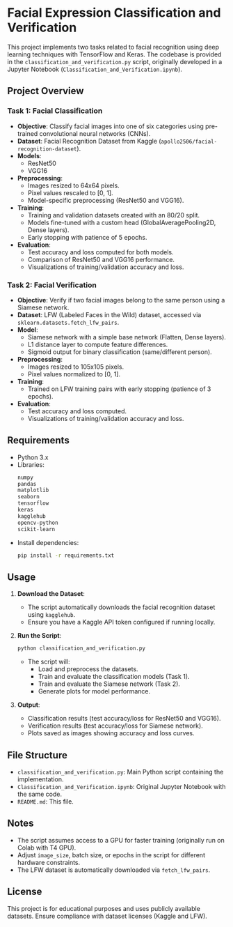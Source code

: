 # Facial Expression Classification and Verification


This project implements two tasks related to facial recognition using deep learning techniques with TensorFlow and Keras. The codebase is provided in the `classification_and_verification.py` script, originally developed in a Jupyter Notebook (`Classification_and_Verification.ipynb`).

## Project Overview

### Task 1: Facial Classification
- **Objective**: Classify facial images into one of six categories using pre-trained convolutional neural networks (CNNs).
- **Dataset**: Facial Recognition Dataset from Kaggle (`apollo2506/facial-recognition-dataset`).
- **Models**:
  - ResNet50
  - VGG16
- **Preprocessing**:
  - Images resized to 64x64 pixels.
  - Pixel values rescaled to [0, 1].
  - Model-specific preprocessing (ResNet50 and VGG16).
- **Training**:
  - Training and validation datasets created with an 80/20 split.
  - Models fine-tuned with a custom head (GlobalAveragePooling2D, Dense layers).
  - Early stopping with patience of 5 epochs.
- **Evaluation**:
  - Test accuracy and loss computed for both models.
  - Comparison of ResNet50 and VGG16 performance.
  - Visualizations of training/validation accuracy and loss.

### Task 2: Facial Verification
- **Objective**: Verify if two facial images belong to the same person using a Siamese network.
- **Dataset**: LFW (Labeled Faces in the Wild) dataset, accessed via `sklearn.datasets.fetch_lfw_pairs`.
- **Model**:
  - Siamese network with a simple base network (Flatten, Dense layers).
  - L1 distance layer to compute feature differences.
  - Sigmoid output for binary classification (same/different person).
- **Preprocessing**:
  - Images resized to 105x105 pixels.
  - Pixel values normalized to [0, 1].
- **Training**:
  - Trained on LFW training pairs with early stopping (patience of 3 epochs).
- **Evaluation**:
  - Test accuracy and loss computed.
  - Visualizations of training/validation accuracy and loss.

## Requirements
- Python 3.x
- Libraries:
  ```bash
  numpy
  pandas
  matplotlib
  seaborn
  tensorflow
  keras
  kagglehub
  opencv-python
  scikit-learn
  ```
- Install dependencies:
  ```bash
  pip install -r requirements.txt
  ```

## Usage
1. **Download the Dataset**:
   - The script automatically downloads the facial recognition dataset using `kagglehub`.
   - Ensure you have a Kaggle API token configured if running locally.

2. **Run the Script**:
   ```bash
   python classification_and_verification.py
   ```
   - The script will:
     - Load and preprocess the datasets.
     - Train and evaluate the classification models (Task 1).
     - Train and evaluate the Siamese network (Task 2).
     - Generate plots for model performance.

3. **Output**:
   - Classification results (test accuracy/loss for ResNet50 and VGG16).
   - Verification results (test accuracy/loss for Siamese network).
   - Plots saved as images showing accuracy and loss curves.

## File Structure
- `classification_and_verification.py`: Main Python script containing the implementation.
- `Classification_and_Verification.ipynb`: Original Jupyter Notebook with the same code.
- `README.md`: This file.

## Notes
- The script assumes access to a GPU for faster training (originally run on Colab with T4 GPU).
- Adjust `image_size`, batch size, or epochs in the script for different hardware constraints.
- The LFW dataset is automatically downloaded via `fetch_lfw_pairs`.

## License
This project is for educational purposes and uses publicly available datasets. Ensure compliance with dataset licenses (Kaggle and LFW).
